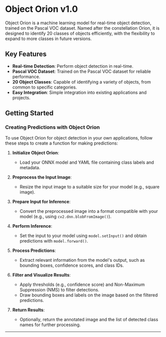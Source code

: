 # Object Orion v1.0

Object Orion is a machine learning model for real-time object detection, trained on the Pascal VOC dataset. Named after the constellation Orion, it is designed to identify 20 classes of objects efficiently, with the flexibility to expand to more classes in future versions.

## Key Features

- **Real-time Detection**: Perform object detection in real-time.
- **Pascal VOC Dataset**: Trained on the Pascal VOC dataset for reliable performance.
- **20 Object Classes**: Capable of identifying a variety of objects, from common to specific categories.
- **Easy Integration**: Simple integration into existing applications and projects.

## Getting Started

### Creating Predictions with Object Orion 

To use Object Orion for object detection in your own applications, follow these steps to create a function for making predictions:

1. **Initialize Object Orion**:
   - Load your ONNX model and YAML file containing class labels and metadata.

2. **Preprocess the Input Image**:
   - Resize the input image to a suitable size for your model (e.g., square image).

3. **Prepare Input for Inference**:
   - Convert the preprocessed image into a format compatible with your model (e.g., using `cv2.dnn.blobFromImage()`).

4. **Perform Inference**:
   - Set the input to your model using `model.setInput()` and obtain predictions with `model.forward()`.

5. **Process Predictions**:
   - Extract relevant information from the model's output, such as bounding boxes, confidence scores, and class IDs.

6. **Filter and Visualize Results**:
   - Apply thresholds (e.g., confidence score) and Non-Maximum Suppression (NMS) to filter detections.
   - Draw bounding boxes and labels on the image based on the filtered predictions.

7. **Return Results**:
   - Optionally, return the annotated image and the list of detected class names for further processing.

---
